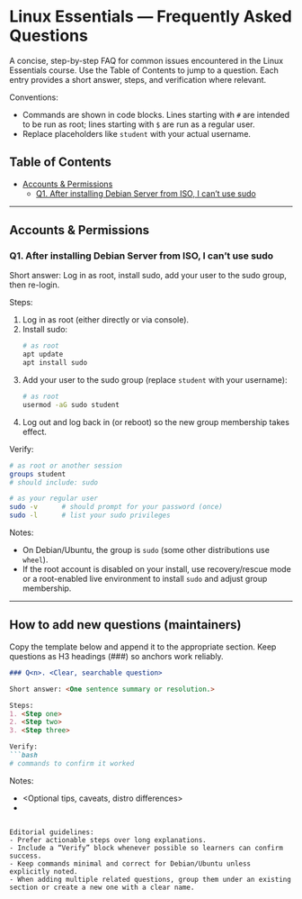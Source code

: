 # Linux Essentials — Frequently Asked Questions

A concise, step-by-step FAQ for common issues encountered in the Linux Essentials course. Use the Table of Contents to jump to a question. Each entry provides a short answer, steps, and verification where relevant.

Conventions:
- Commands are shown in code blocks. Lines starting with `#` are intended to be run as root; lines starting with `$` are run as a regular user.
- Replace placeholders like `student` with your actual username.

## Table of Contents
- [Accounts & Permissions](#accounts--permissions)
  - [Q1. After installing Debian Server from ISO, I can’t use sudo](#q1-after-installing-debian-server-from-iso-i-cant-use-sudo)

---

## Accounts & Permissions

### Q1. After installing Debian Server from ISO, I can’t use sudo

Short answer: Log in as root, install sudo, add your user to the sudo group, then re-login.

Steps:
1. Log in as root (either directly or via console).
2. Install sudo:
   ```bash
   # as root
   apt update
   apt install sudo
   ```
3. Add your user to the sudo group (replace `student` with your username):
   ```bash
   # as root
   usermod -aG sudo student
   ```
4. Log out and log back in (or reboot) so the new group membership takes effect.

Verify:
```bash
# as root or another session
groups student
# should include: sudo

# as your regular user
sudo -v      # should prompt for your password (once)
sudo -l      # list your sudo privileges
```

Notes:
- On Debian/Ubuntu, the group is `sudo` (some other distributions use `wheel`).
- If the root account is disabled on your install, use recovery/rescue mode or a root-enabled live environment to install `sudo` and adjust group membership.

---

## How to add new questions (maintainers)

Copy the template below and append it to the appropriate section. Keep questions as H3 headings (###) so anchors work reliably.

```markdown
### Q<n>. <Clear, searchable question>

Short answer: <One sentence summary or resolution.>

Steps:
1. <Step one>
2. <Step two>
3. <Step three>

Verify:
```bash
# commands to confirm it worked
```

Notes:
- <Optional tips, caveats, distro differences>
- <Links to docs if helpful>
```

Editorial guidelines:
- Prefer actionable steps over long explanations.
- Include a “Verify” block whenever possible so learners can confirm success.
- Keep commands minimal and correct for Debian/Ubuntu unless explicitly noted.
- When adding multiple related questions, group them under an existing section or create a new one with a clear name.